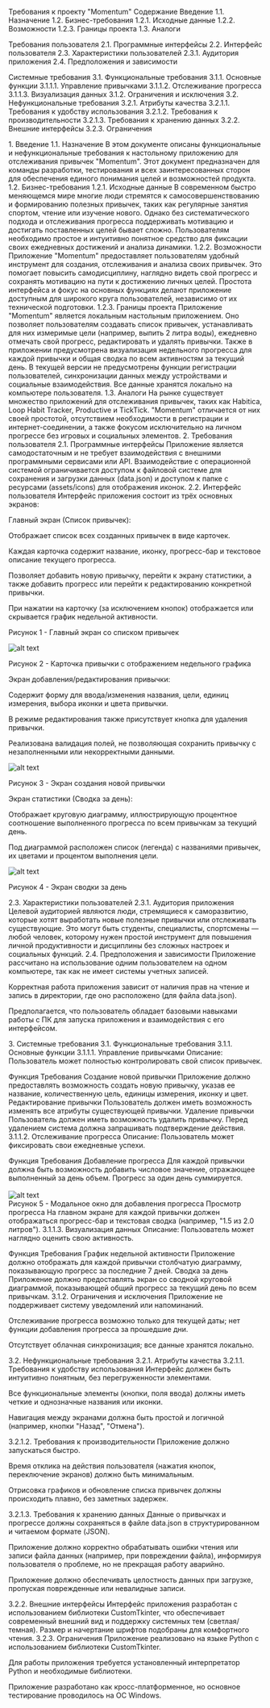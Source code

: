 Требования к проекту "Momentum"
Содержание
Введение
1.1. Назначение
1.2. Бизнес-требования
1.2.1. Исходные данные
1.2.2. Возможности
1.2.3. Границы проекта
1.3. Аналоги

Требования пользователя
2.1. Программные интерфейсы
2.2. Интерфейс пользователя
2.3. Характеристики пользователей
2.3.1. Аудитория приложения
2.4. Предположения и зависимости

Системные требования
3.1. Функциональные требования
3.1.1. Основные функции
3.1.1.1. Управление привычками
3.1.1.2. Отслеживание прогресса
3.1.1.3. Визуализация данных
3.1.2. Ограничения и исключения
3.2. Нефункциональные требования
3.2.1. Атрибуты качества
3.2.1.1. Требования к удобству использования
3.2.1.2. Требования к производительности
3.2.1.3. Требования к хранению данных
3.2.2. Внешние интерфейсы
3.2.3. Ограничения

<a name="intro"/>
1. Введение
<a name="appointment"/>
1.1. Назначение
В этом документе описаны функциональные и нефункциональные требования к настольному приложению для отслеживания привычек "Momentum". Этот документ предназначен для команды разработки, тестирования и всех заинтересованных сторон для обеспечения единого понимания целей и возможностей продукта.

<a name="business_requirements"/>
1.2. Бизнес-требования
<a name="initial_data"/>
1.2.1. Исходные данные
В современном быстро меняющемся мире многие люди стремятся к самосовершенствованию и формированию полезных привычек, таких как регулярные занятия спортом, чтение или изучение нового. Однако без систематического подхода и отслеживания прогресса поддерживать мотивацию и достигать поставленных целей бывает сложно. Пользователям необходимо простое и интуитивно понятное средство для фиксации своих ежедневных достижений и анализа динамики.

<a name="business_opportunities"/>
1.2.2. Возможности
Приложение "Momentum" предоставляет пользователям удобный инструмент для создания, отслеживания и анализа своих привычек. Это помогает повысить самодисциплину, наглядно видеть свой прогресс и сохранять мотивацию на пути к достижению личных целей. Простота интерфейса и фокус на основных функциях делают приложение доступным для широкого круга пользователей, независимо от их технической подготовки.

<a name="project_boundary"/>
1.2.3. Границы проекта
Приложение "Momentum" является локальным настольным приложением. Оно позволяет пользователям создавать список привычек, устанавливать для них измеримые цели (например, выпить 2 литра воды), ежедневно отмечать свой прогресс, редактировать и удалять привычки. Также в приложении предусмотрена визуализация недельного прогресса для каждой привычки и общая сводка по всем активностям за текущий день. В текущей версии не предусмотрены функции регистрации пользователей, синхронизации данных между устройствами и социальные взаимодействия. Все данные хранятся локально на компьютере пользователя.

<a name="analogues"/>
1.3. Аналоги
На рынке существует множество приложений для отслеживания привычек, таких как Habitica, Loop Habit Tracker, Productive и TickTick. "Momentum" отличается от них своей простотой, отсутствием необходимости в регистрации и интернет-соединении, а также фокусом исключительно на личном прогрессе без игровых и социальных элементов.

<a name="user_requirements"/>
2. Требования пользователя
<a name="software_interfaces"/>
2.1. Программные интерфейсы
Приложение является самодостаточным и не требует взаимодействия с внешними программными сервисами или API. Взаимодействие с операционной системой ограничивается доступом к файловой системе для сохранения и загрузки данных (data.json) и доступом к папке с ресурсами (assets/icons) для отображения иконок.

<a name="user_interface"/>
2.2. Интерфейс пользователя
Интерфейс приложения состоит из трёх основных экранов:

Главный экран (Список привычек):

Отображает список всех созданных привычек в виде карточек.

Каждая карточка содержит название, иконку, прогресс-бар и текстовое описание текущего прогресса.

Позволяет добавить новую привычку, перейти к экрану статистики, а также добавить прогресс или перейти к редактированию конкретной привычки.

При нажатии на карточку (за исключением кнопок) отображается или скрывается график недельной активности.

Рисунок 1 - Главный экран со списком привычек

![alt text](https://github.com/Chawotto/Momentum/blob/6bb9dde24ff10f4d3caace514164a257d7fc1e06/mockups/main%20window.png)

Рисунок 2 - Карточка привычки с отображением недельного графика

Экран добавления/редактирования привычки:

Содержит форму для ввода/изменения названия, цели, единиц измерения, выбора иконки и цвета привычки.

В режиме редактирования также присутствует кнопка для удаления привычки.

Реализована валидация полей, не позволяющая сохранить привычку с незаполненными или некорректными данными.

![alt text](https://github.com/Chawotto/Momentum/blob/6bb9dde24ff10f4d3caace514164a257d7fc1e06/mockups/changing%20window.png)

Рисунок 3 - Экран создания новой привычки

Экран статистики (Сводка за день):

Отображает круговую диаграмму, иллюстрирующую процентное соотношение выполненного прогресса по всем привычкам за текущий день.

Под диаграммой расположен список (легенда) с названиями привычек, их цветами и процентом выполнения цели.

![alt text](https://github.com/Chawotto/Momentum/blob/6bb9dde24ff10f4d3caace514164a257d7fc1e06/mockups/day%20review.png)

Рисунок 4 - Экран сводки за день

<a name="user_specifications"/>
2.3. Характеристики пользователей
<a name="application_audience"/>
2.3.1. Аудитория приложения
Целевой аудиторией являются люди, стремящиеся к саморазвитию, которые хотят выработать новые полезные привычки или отслеживать существующие. Это могут быть студенты, специалисты, спортсмены — любой человек, которому нужен простой инструмент для повышения личной продуктивности и дисциплины без сложных настроек и социальных функций.

<a name="assumptions_and_dependencies"/>
2.4. Предположения и зависимости
Приложение рассчитано на использование одним пользователем на одном компьютере, так как не имеет системы учетных записей.

Корректная работа приложения зависит от наличия прав на чтение и запись в директории, где оно расположено (для файла data.json).

Предполагается, что пользователь обладает базовыми навыками работы с ПК для запуска приложения и взаимодействия с его интерфейсом.

<a name="system_requirements"/>
3. Системные требования
<a name="functional_requirements"/>
3.1. Функциональные требования
<a name="main_functions"/>
3.1.1. Основные функции
<a name="habit_management"/>
3.1.1.1. Управление привычками
Описание: Пользователь может полностью контролировать свой список привычек.

Функция	Требования
Создание новой привычки	Приложение должно предоставлять возможность создать новую привычку, указав ее название, количественную цель, единицы измерения, иконку и цвет.
Редактирование привычки	Пользователь должен иметь возможность изменять все атрибуты существующей привычки.
Удаление привычки	Пользователь должен иметь возможность удалить привычку. Перед удалением система должна запрашивать подтверждение действия.
<a name="progress_tracking"/>
3.1.1.2. Отслеживание прогресса
Описание: Пользователь может фиксировать свои ежедневные успехи.

Функция	Требования
Добавление прогресса	Для каждой привычки должна быть возможность добавить числовое значение, отражающее выполненный за день объем. Прогресс за один день суммируется.<br><br>
![alt text](https://github.com/Chawotto/Momentum/blob/6bb9dde24ff10f4d3caace514164a257d7fc1e06/mockups/adding%20window.png)
<br>Рисунок 5 - Модальное окно для добавления прогресса
Просмотр прогресса	На главном экране для каждой привычки должен отображаться прогресс-бар и текстовая сводка (например, "1.5 из 2.0 литров").
<a name="data_visualization"/>
3.1.1.3. Визуализация данных
Описание: Пользователь может наглядно оценить свою активность.

Функция	Требования
График недельной активности	Приложение должно отображать для каждой привычки столбчатую диаграмму, показывающую прогресс за последние 7 дней.
Сводка за день	Приложение должно предоставлять экран со сводной круговой диаграммой, показывающей общий прогресс за текущий день по всем привычкам.
<a name="restrictions_and_exclusions"/>
3.1.2. Ограничения и исключения
Приложение не поддерживает систему уведомлений или напоминаний.

Отслеживание прогресса возможно только для текущей даты; нет функции добавления прогресса за прошедшие дни.

Отсутствует облачная синхронизация; все данные хранятся локально.

<a name="non-functional_requirements"/>
3.2. Нефункциональные требования
<a name="quality_attributes"/>
3.2.1. Атрибуты качества
<a name="requirements_for_ease_of_use"/>
3.2.1.1. Требования к удобству использования
Интерфейс должен быть интуитивно понятным, без перегруженности элементами.

Все функциональные элементы (кнопки, поля ввода) должны иметь четкие и однозначные названия или иконки.

Навигация между экранами должна быть простой и логичной (например, кнопки "Назад", "Отмена").

<a name="performance_requirements"/>
3.2.1.2. Требования к производительности
Приложение должно запускаться быстро.

Время отклика на действия пользователя (нажатия кнопок, переключение экранов) должно быть минимальным.

Отрисовка графиков и обновление списка привычек должны происходить плавно, без заметных задержек.

<a name="data_storage_requirements"/>
3.2.1.3. Требования к хранению данных
Данные о привычках и прогрессе должны сохраняться в файле data.json в структурированном и читаемом формате (JSON).

Приложение должно корректно обрабатывать ошибки чтения или записи файла данных (например, при повреждении файла), информируя пользователя о проблеме, но не прекращая работу аварийно.

Приложение должно обеспечивать целостность данных при загрузке, пропуская поврежденные или невалидные записи.

<a name="external_interfaces"/>
3.2.2. Внешние интерфейсы
Интерфейс приложения разработан с использованием библиотеки CustomTkinter, что обеспечивает современный внешний вид и поддержку системных тем (светлая/темная). Размер и начертание шрифтов подобраны для комфортного чтения.

<a name="restrictions"/>
3.2.3. Ограничения
Приложение реализовано на языке Python с использованием библиотеки CustomTkinter.

Для работы приложения требуется установленный интерпретатор Python и необходимые библиотеки.

Приложение разработано как кросс-платформенное, но основное тестирование проводилось на ОС Windows.
